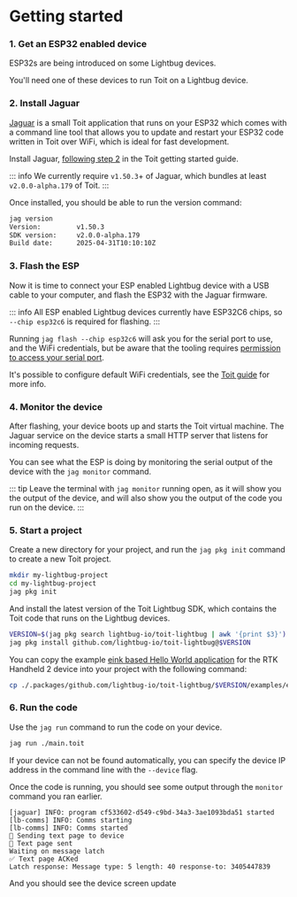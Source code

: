 
# Getting started

### 1. Get an ESP32 enabled device

ESP32s are being introduced on some Lightbug devices.

You'll need one of these devices to run Toit on a Lightbug device.

### 2. Install Jaguar

[Jaguar](https://github.com/toitlang/jaguar) is a small Toit application that runs on your ESP32 which comes with a command line tool that allows you to update and restart your ESP32 code written in Toit over WiFi, which is ideal for fast development.

Install Jaguar, [following step 2](https://docs.toit.io/getstarted/device/#2-install-jaguar) in the Toit getting started guide.

::: info
We currently require `v1.50.3`+ of Jaguar, which bundles at least `v2.0.0-alpha.179` of Toit.
:::

Once installed, you should be able to run the version command:

```sh
jag version
Version:         v1.50.3
SDK version:     v2.0.0-alpha.179
Build date:      2025-04-31T10:10:10Z
```

### 3. Flash the ESP

Now it is time to connect your ESP enabled Lightbug device with a USB cable to your computer, and flash the ESP32 with the Jaguar firmware.

::: info
All ESP enabled Lightbug devices currently have ESP32C6 chips, so `--chip esp32c6` is required for flashing.
:::

Running `jag flash --chip esp32c6` will ask you for the serial port to use, and the WiFi credentials, but be aware that the tooling requires [permission to access your serial port](https://github.com/toitlang/jaguar#permission-to-access-serial-port).

It's possible to configure default WiFi credentials, see the [Toit guide](https://docs.toit.io/getstarted/device/#3-flash-your-device) for more info.

### 4. Monitor the device

After flashing, your device boots up and starts the Toit virtual machine. The Jaguar service on the device starts a small HTTP server that listens for incoming requests.

You can see what the ESP is doing by monitoring the serial output of the device with the `jag monitor` command.

::: tip
Leave the terminal with `jag monitor` running open, as it will show you the output of the device, and will also show you the output of the code you run on the device.
:::

### 5. Start a project

Create a new directory for your project, and run the `jag pkg init` command to create a new Toit project.

```sh
mkdir my-lightbug-project
cd my-lightbug-project
jag pkg init
```

And install the latest version of the Toit Lightbug SDK, which contains the Toit code that runs on the Lightbug devices.

```sh
VERSION=$(jag pkg search lightbug-io/toit-lightbug | awk '{print $3}')
jag pkg install github.com/lightbug-io/toit-lightbug@$VERSION
```

You can copy the example [eink based Hello World application](https://github.com/lightbug-io/toit-lightbug/blob/main/examples/eink.toit) for the RTK Handheld 2 device into your project with the following command:

```sh
cp ./.packages/github.com/lightbug-io/toit-lightbug/$VERSION/examples/eink.toit ./main.toit
```

### 6. Run the code

Use the `jag run` command to run the code on your device.

```sh
jag run ./main.toit
```

If your device can not be found automatically, you can specify the device IP address in the command line with the `--device` flag.

Once the code is running, you should see some output through the `monitor` command you ran earlier.

```
[jaguar] INFO: program cf533602-d549-c9bd-34a3-3ae1093bda51 started
[lb-comms] INFO: Comms starting
[lb-comms] INFO: Comms started
💬 Sending text page to device
💬 Text page sent
Waiting on message latch
✅ Text page ACKed
Latch response: Message type: 5 length: 40 response-to: 3405447839
```

And you should see the device screen update

